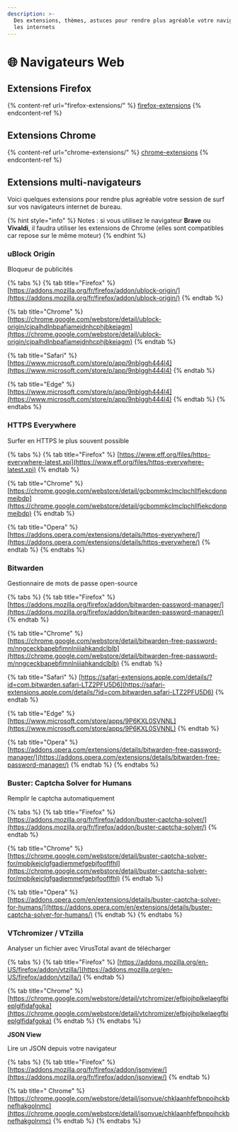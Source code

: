 ```yaml
---
description: >-
  Des extensions, thèmes, astuces pour rendre plus agréable votre navigation sur
  les internets
---
```


# 🌐 Navigateurs Web

## Extensions Firefox

{% content-ref url="firefox-extensions/" %}
[firefox-extensions](firefox-extensions/)
{% endcontent-ref %}

## Extensions Chrome

{% content-ref url="chrome-extensions/" %}
[chrome-extensions](chrome-extensions/)
{% endcontent-ref %}

## Extensions multi-navigateurs

Voici quelques extensions pour rendre plus agréable votre session de surf sur vos navigateurs internet de bureau.

{% hint style="info" %}
Notes : si vous utilisez le navigateur **Brave** ou **Vivaldi**, il faudra utiliser les extensions de Chrome (elles sont compatibles car repose sur le même moteur)
{% endhint %}

### **uBlock Origin**

Bloqueur de publicités

{% tabs %}
{% tab title="Firefox" %}
[https://addons.mozilla.org/fr/firefox/addon/ublock-origin/](https://addons.mozilla.org/fr/firefox/addon/ublock-origin/)
{% endtab %}

{% tab title="Chrome" %}
[https://chrome.google.com/webstore/detail/ublock-origin/cjpalhdlnbpafiamejdnhcphjbkeiagm](https://chrome.google.com/webstore/detail/ublock-origin/cjpalhdlnbpafiamejdnhcphjbkeiagm)
{% endtab %}

{% tab title="Safari" %}
[https://www.microsoft.com/store/p/app/9nblggh444l4](https://www.microsoft.com/store/p/app/9nblggh444l4)
{% endtab %}

{% tab title="Edge" %}
[https://www.microsoft.com/store/p/app/9nblggh444l4](https://www.microsoft.com/store/p/app/9nblggh444l4)
{% endtab %}
{% endtabs %}

### **HTTPS Everywhere**

Surfer en HTTPS le plus souvent possible

{% tabs %}
{% tab title="Firefox" %}
[https://www.eff.org/files/https-everywhere-latest.xpi](https://www.eff.org/files/https-everywhere-latest.xpi)
{% endtab %}

{% tab title="Chrome" %}
[https://chrome.google.com/webstore/detail/gcbommkclmclpchllfjekcdonpmejbdp](https://chrome.google.com/webstore/detail/gcbommkclmclpchllfjekcdonpmejbdp)
{% endtab %}

{% tab title="Opera" %}
[https://addons.opera.com/extensions/details/https-everywhere/](https://addons.opera.com/extensions/details/https-everywhere/)
{% endtab %}
{% endtabs %}

### **Bitwarden**

Gestionnaire de mots de passe open-source

{% tabs %}
{% tab title="Firefox" %}
[https://addons.mozilla.org/firefox/addon/bitwarden-password-manager/](https://addons.mozilla.org/firefox/addon/bitwarden-password-manager/)
{% endtab %}

{% tab title="Chrome" %}
[https://chrome.google.com/webstore/detail/bitwarden-free-password-m/nngceckbapebfimnlniiiahkandclblb](https://chrome.google.com/webstore/detail/bitwarden-free-password-m/nngceckbapebfimnlniiiahkandclblb)
{% endtab %}

{% tab title="Safari" %}
[https://safari-extensions.apple.com/details/?id=com.bitwarden.safari-LTZ2PFU5D6](https://safari-extensions.apple.com/details/?id=com.bitwarden.safari-LTZ2PFU5D6)
{% endtab %}

{% tab title="Edge" %}
[https://www.microsoft.com/store/apps/9P6KXL0SVNNL](https://www.microsoft.com/store/apps/9P6KXL0SVNNL)
{% endtab %}

{% tab title="Opera" %}
[https://addons.opera.com/extensions/details/bitwarden-free-password-manager/](https://addons.opera.com/extensions/details/bitwarden-free-password-manager/)
{% endtab %}
{% endtabs %}

### **Buster: Captcha Solver for Humans**

Remplir le captcha automatiquement

{% tabs %}
{% tab title="Firefox" %}
[https://addons.mozilla.org/fr/firefox/addon/buster-captcha-solver/](https://addons.mozilla.org/fr/firefox/addon/buster-captcha-solver/)
{% endtab %}

{% tab title="Chrome" %}
[https://chrome.google.com/webstore/detail/buster-captcha-solver-for/mpbjkejclgfgadiemmefgebjfooflfhl](https://chrome.google.com/webstore/detail/buster-captcha-solver-for/mpbjkejclgfgadiemmefgebjfooflfhl)
{% endtab %}

{% tab title="Opera" %}
[https://addons.opera.com/en/extensions/details/buster-captcha-solver-for-humans/](https://addons.opera.com/en/extensions/details/buster-captcha-solver-for-humans/)
{% endtab %}
{% endtabs %}

### **VTchromizer / VTzilla**

Analyser un fichier avec VirusTotal avant de télécharger

{% tabs %}
{% tab title="Firefox" %}
[https://addons.mozilla.org/en-US/firefox/addon/vtzilla/](https://addons.mozilla.org/en-US/firefox/addon/vtzilla/)
{% endtab %}

{% tab title="Chrome" %}
[https://chrome.google.com/webstore/detail/vtchromizer/efbjojhplkelaegfbieplglfidafgoka](https://chrome.google.com/webstore/detail/vtchromizer/efbjojhplkelaegfbieplglfidafgoka)
{% endtab %}
{% endtabs %}

**JSON View**

Lire un JSON depuis votre navigateur

{% tabs %}
{% tab title="Firefox" %}
[https://addons.mozilla.org/fr/firefox/addon/jsonview/](https://addons.mozilla.org/fr/firefox/addon/jsonview/)
{% endtab %}

{% tab title=" Chrome" %}
[https://chrome.google.com/webstore/detail/jsonvue/chklaanhfefbnpoihckbnefhakgolnmc](https://chrome.google.com/webstore/detail/jsonvue/chklaanhfefbnpoihckbnefhakgolnmc)
{% endtab %}
{% endtabs %}



